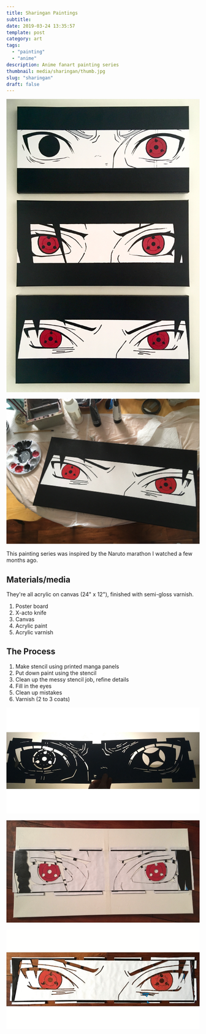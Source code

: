```yaml
---
title: Sharingan Paintings
subtitle:
date: 2019-03-24 13:35:57
template: post
category: art
tags:
  - "painting"
  - "anime"
description: Anime fanart painting series
thumbnail: media/sharingan/thumb.jpg
slug: "sharingan"
draft: false
---
```


![Sharingan paintings (Kakashi, Itachi, Sasuke)](./full.jpg)

![Work in progress](./sasuke-table.jpg)

This painting series was inspired by the Naruto marathon I watched a few months ago.

## Materials/media

They're all acrylic on canvas (24" x 12"), finished with semi-gloss varnish.

1. Poster board
1. X-acto knife
1. Canvas
1. Acrylic paint
1. Acrylic varnish

## The Process

1. Make stencil using printed manga panels
1. Put down paint using the stencil
1. Clean up the messy stencil job, refine details
1. Fill in the eyes
1. Clean up mistakes
1. Varnish (2 to 3 coats)

![Kakashi (process)](./kakashi-process.gif)

![Itachi (process)](./itachi-process-2.gif)

![Sasuke (process)](./sasuke-process.gif)
